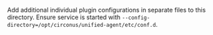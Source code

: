Add additional individual plugin configurations in separate files to this directory. Ensure service is started with `--config-directory=/opt/circonus/unified-agent/etc/conf.d`.
